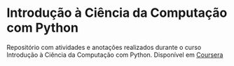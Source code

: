# Introdução à Ciência da Computação com Python

Repositório com atividades e anotações realizados durante o curso Introdução à Ciência da Computação com Python.
Disponível em [Coursera](https://www.coursera.org/learn/ciencia-computacao-python-conceitos)
